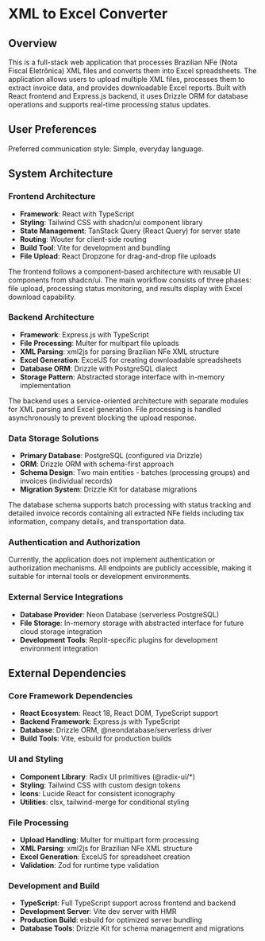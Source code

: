 # XML to Excel Converter

## Overview

This is a full-stack web application that processes Brazilian NFe (Nota Fiscal Eletrônica) XML files and converts them into Excel spreadsheets. The application allows users to upload multiple XML files, processes them to extract invoice data, and provides downloadable Excel reports. Built with React frontend and Express.js backend, it uses Drizzle ORM for database operations and supports real-time processing status updates.

## User Preferences

Preferred communication style: Simple, everyday language.

## System Architecture

### Frontend Architecture
- **Framework**: React with TypeScript
- **Styling**: Tailwind CSS with shadcn/ui component library
- **State Management**: TanStack Query (React Query) for server state
- **Routing**: Wouter for client-side routing
- **Build Tool**: Vite for development and bundling
- **File Upload**: React Dropzone for drag-and-drop file uploads

The frontend follows a component-based architecture with reusable UI components from shadcn/ui. The main workflow consists of three phases: file upload, processing status monitoring, and results display with Excel download capability.

### Backend Architecture
- **Framework**: Express.js with TypeScript
- **File Processing**: Multer for multipart file uploads
- **XML Parsing**: xml2js for parsing Brazilian NFe XML structure
- **Excel Generation**: ExcelJS for creating downloadable spreadsheets
- **Database ORM**: Drizzle with PostgreSQL dialect
- **Storage Pattern**: Abstracted storage interface with in-memory implementation

The backend uses a service-oriented architecture with separate modules for XML parsing and Excel generation. File processing is handled asynchronously to prevent blocking the upload response.

### Data Storage Solutions
- **Primary Database**: PostgreSQL (configured via Drizzle)
- **ORM**: Drizzle ORM with schema-first approach
- **Schema Design**: Two main entities - batches (processing groups) and invoices (individual records)
- **Migration System**: Drizzle Kit for database migrations

The database schema supports batch processing with status tracking and detailed invoice records containing all extracted NFe fields including tax information, company details, and transportation data.

### Authentication and Authorization
Currently, the application does not implement authentication or authorization mechanisms. All endpoints are publicly accessible, making it suitable for internal tools or development environments.

### External Service Integrations
- **Database Provider**: Neon Database (serverless PostgreSQL)
- **File Storage**: In-memory storage with abstracted interface for future cloud storage integration
- **Development Tools**: Replit-specific plugins for development environment integration

## External Dependencies

### Core Framework Dependencies
- **React Ecosystem**: React 18, React DOM, TypeScript support
- **Backend Framework**: Express.js with TypeScript
- **Database**: Drizzle ORM, @neondatabase/serverless driver
- **Build Tools**: Vite, esbuild for production builds

### UI and Styling
- **Component Library**: Radix UI primitives (@radix-ui/*)
- **Styling**: Tailwind CSS with custom design tokens
- **Icons**: Lucide React for consistent iconography
- **Utilities**: clsx, tailwind-merge for conditional styling

### File Processing
- **Upload Handling**: Multer for multipart form processing
- **XML Parsing**: xml2js for Brazilian NFe XML structure
- **Excel Generation**: ExcelJS for spreadsheet creation
- **Validation**: Zod for runtime type validation

### Development and Build
- **TypeScript**: Full TypeScript support across frontend and backend
- **Development Server**: Vite dev server with HMR
- **Production Build**: esbuild for optimized server bundling
- **Database Tools**: Drizzle Kit for schema management and migrations